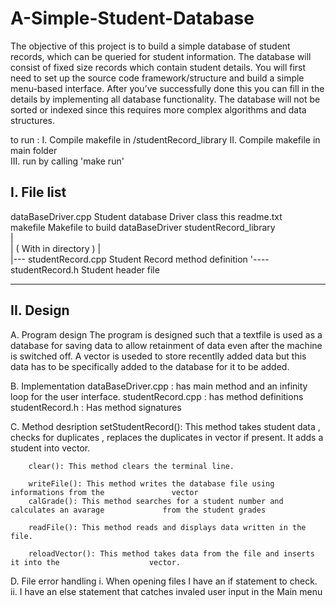 # A-Simple-Student-Database
The objective of this project is to build a simple database of student records, which can be queried for student information. The database will consist of fixed size records which contain student details. You will first need to set up the source code framework/structure and build a simple menu-based interface. After you’ve successfully done this you can fill in the details by implementing all database functionality. The database will not be sorted or indexed since this requires more complex algorithms and data structures. 


to run :	I. 	Compile makefile in /studentRecord_library 
		    II. Compile makefile in main folder   
		    III. run by calling 'make run'

I. File list
-------------

dataBaseDriver.cpp			Student database Driver class
this readme.txt				
makefile				Makefile to build dataBaseDriver
studentRecord_library			
   |	
   |	( With in directory )
   |	
   |---	  studentRecord.cpp		Student Record method definition
   '----  studentRecord.h		Student header file



---------------------------------------------------------------------------------

II. Design
------------

A. Program design
	The program is designed such that a textfile is used as a database for saving data to allow retainment of data even after the machine is switched off. A vector is useded to store recentlly added data but this data has to be specifically added to the database for it to be added.

B. Implementation
	dataBaseDriver.cpp : has main method and an infinity loop for the user interface.
	studentRecord.cpp : has method definitions
	studentRecord.h : Has method signatures

C. Method desription
		setStudentRecord(): This method takes student data , checks for duplicates , 
							replaces the duplicates in vector if present. It adds a student into vector.

		clear(): This method clears the terminal line.

		writeFile(): This method writes the database file using informations from the 				vector
		calGrade(): This method searches for a student number and calculates an avarage 			from the student grades
		
		readFile():	This method reads and displays data written in the file.

		reloadVector(): This method takes data from the file and inserts it into the 					vector.
	

D. File error handling
	  i.  When opening files I have an if statement to check.
	  ii. I have an else statement that catches invaled user input in the Main menu




